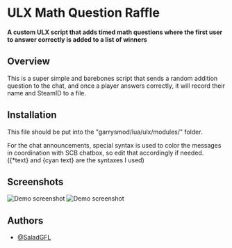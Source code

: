 # ULX Math Question Raffle
**A custom ULX script that adds timed math questions where the first user to answer correctly is added to a list of winners**


## Overview
This is a super simple and barebones script that sends a random addition question to the chat, and once a player answers correctly, it will record their name and SteamID to a file.


## Installation
This file should be put into the "garrysmod/lua/ulx/modules/" folder.

For the chat announcements, special syntax is used to color the messages in coordination with SCB chatbox, so edit that accordingly if needed. ({*text} and {cyan text} are the syntaxes I used)



## Screenshots

![Demo screenshot](https://i.imgur.com/WNukb45.png)
![Demo screenshot](https://i.imgur.com/bx7snIb.gif)



## Authors

- [@SaladGFL](https://www.github.com/SaladGFL)

